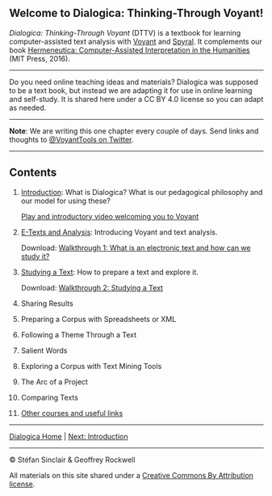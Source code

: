 ## Welcome to Dialogica: Thinking-Through Voyant!
*Dialogica: Thinking-Through Voyant* (DTTV) is a textbook for learning computer-assisted text analysis with [Voyant](https://voyant-tools.org) and [Spyral](https://voyant-tools.org/spyral/). It complements our book [Hermeneutica: Computer-Assisted Interpretation in the Humanities](http://hermeneuti.ca) (MIT Press, 2016). 

---

Do you need online teaching ideas and materials? Dialogica was supposed to be a text book, but instead we are adapting it for use in online learning and self-study. It is shared here under a CC BY 4.0 license so you can adapt as needed.

---

**Note**: We are writing this one chapter every couple of days. Send links and thoughts to [@VoyantTools on Twitter](https://twitter.com/VoyantTools).

----

## Contents

1. [Introduction](/intro.md): What is Dialogica? What is our pedagogical philosophy and our model for using these?

    [Play and introductory video welcoming you to Voyant](https://youtu.be/nwzQ2sxhPKo)

2. [E-Texts and Analysis](/etexts.md): Introducing Voyant and text analysis.

    Download: [Walkthrough 1: What is an electronic text and how can we study it?](https://drive.google.com/drive/u/0/folders/1a2VRBO_vULjZ7t5t2DA8wMN0hQNC18zw)

3. [Studying a Text](/study.md): How to prepare a text and explore it.

    Download: [Walkthrough 2: Studying a Text](https://drive.google.com/drive/u/0/folders/1a2VRBO_vULjZ7t5t2DA8wMN0hQNC18zw)

4. Sharing Results
1. Preparing a Corpus with Spreadsheets or XML
1. Following a Theme Through a Text
1. Salient Words
1. Exploring a Corpus with Text Mining Tools
1. The Arc of a Project
1. Comparing Texts
1. [Other courses and useful links](/other.md)

----

[Dialogica Home](/index.md) | [Next: Introduction](/intro.md)

----
&copy; Stéfan Sinclair & Geoffrey Rockwell

All materials on this site shared under a [Creative Commons By Attribution license](https://creativecommons.org/licenses/by/4.0/).
